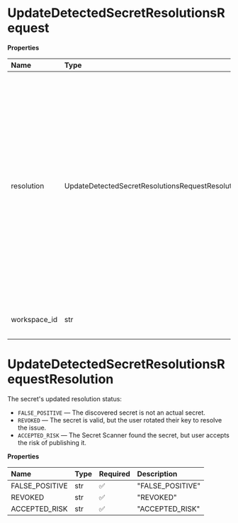# UpdateDetectedSecretResolutionsRequest

**Properties**

| Name         | Type                                             | Required | Description                                                                                                                                                                                                                                                                                                               |
| :----------- | :----------------------------------------------- | :------- | :------------------------------------------------------------------------------------------------------------------------------------------------------------------------------------------------------------------------------------------------------------------------------------------------------------------------ |
| resolution   | UpdateDetectedSecretResolutionsRequestResolution | ✅       | The secret's updated resolution status:<br/>- `FALSE_POSITIVE` — The discovered secret is not an actual secret.<br/>- `REVOKED` — The secret is valid, but the user rotated their key to resolve the issue.<br/>- `ACCEPTED_RISK` — The Secret Scanner found the secret, but user accepts the risk of publishing it.<br/> |
| workspace_id | str                                              | ✅       | The ID of the workspace that contains the secret.                                                                                                                                                                                                                                                                         |

# UpdateDetectedSecretResolutionsRequestResolution

The secret's updated resolution status:

- `FALSE_POSITIVE` — The discovered secret is not an actual secret.
- `REVOKED` — The secret is valid, but the user rotated their key to resolve the issue.
- `ACCEPTED_RISK` — The Secret Scanner found the secret, but user accepts the risk of publishing it.

**Properties**

| Name           | Type | Required | Description      |
| :------------- | :--- | :------- | :--------------- |
| FALSE_POSITIVE | str  | ✅       | "FALSE_POSITIVE" |
| REVOKED        | str  | ✅       | "REVOKED"        |
| ACCEPTED_RISK  | str  | ✅       | "ACCEPTED_RISK"  |

